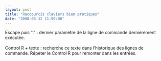 ```yaml
---
layout: post
title: "Raccourcis claviers bien pratiques"
date: "2008-03-12 11:59:00"
---
```

Escape puis "." : dernier paramètre de la ligne de commande dernièrement exécutée.<br /><br />Control R + texte : recherche ce texte dans l'historique des lignes de commande. Répeter le Control R pour remonter dans les entrées.
